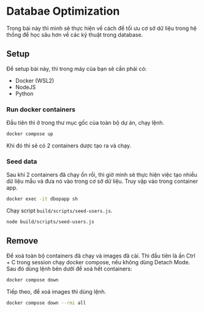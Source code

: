 # Databae Optimization

Trong bài này thì mình sẽ thực hiện về cách để tối ưu cơ sở dữ liệu trong hệ thống để học sâu hơn về các kỹ thuật trong database.

## Setup

Để setup bài này, thì trong máy của bạn sẽ cần phải có:

- Docker (WSL2)
- NodeJS
- Python

### Run docker containers

Đầu tiên thì ở trong thư mục gốc của toàn bộ dự án, chạy lệnh.

```bash
docker compose up
```

Khi đó thì sẽ có 2 containers dược tạo ra và chạy.

### Seed data

Sau khi 2 containers đã chạy ổn rồi, thì giờ mình sẽ thực hiện việc tạo nhiều dữ liệu mẫu và đưa nó vào trong cơ sở dữ liệu. Truy vập vào trong container app.

```bash
docker exec -it dbopapp sh
```

Chạy script `build/scripts/seed-users.js`.

```bash
node build/scripts/seed-users.js
```

## Remove

Để xoá toàn bộ containers đã chạy và images đã cài. Thì đầu tiên là ấn Ctrl + C trong session chạy docker compose, nếu không dùng Detach Mode. Sau đó dùng lệnh bên dưới để xoá hết containers:

```bash
docker compose down
```

Tiếp theo, để xoá images thì dùng lệnh.

```bash
docker compose down --rmi all
```
